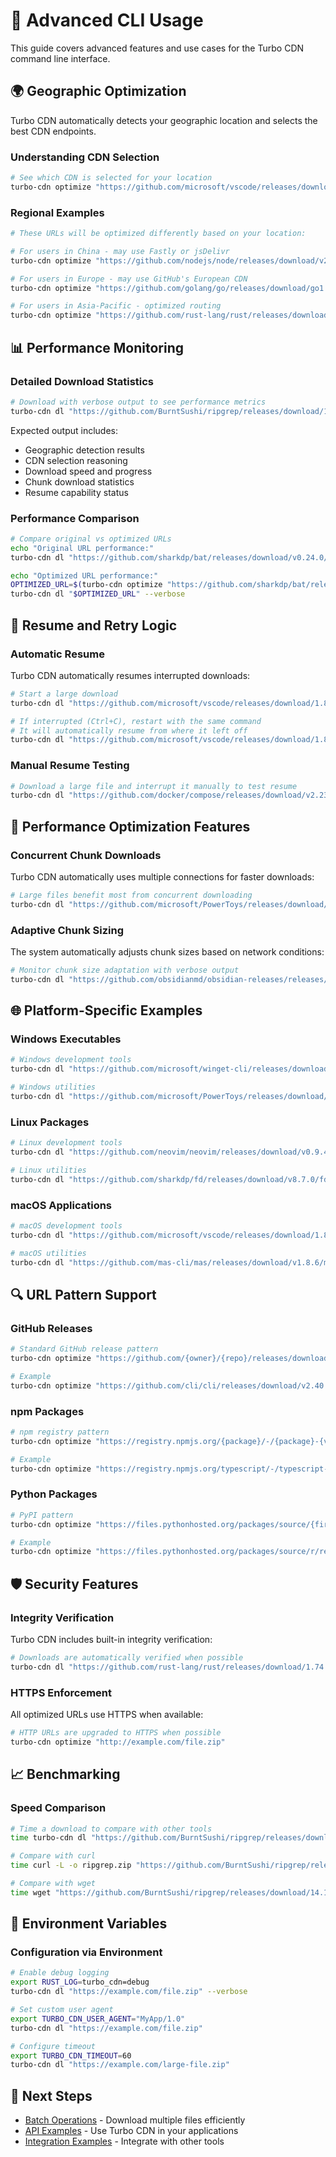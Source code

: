 # 🔧 Advanced CLI Usage

This guide covers advanced features and use cases for the Turbo CDN command line interface.

## 🌍 Geographic Optimization

Turbo CDN automatically detects your geographic location and selects the best CDN endpoints.

### Understanding CDN Selection
```bash
# See which CDN is selected for your location
turbo-cdn optimize "https://github.com/microsoft/vscode/releases/download/1.85.0/VSCode-linux-x64.tar.gz" --verbose
```

### Regional Examples
```bash
# These URLs will be optimized differently based on your location:

# For users in China - may use Fastly or jsDelivr
turbo-cdn optimize "https://github.com/nodejs/node/releases/download/v20.10.0/node-v20.10.0-linux-x64.tar.xz"

# For users in Europe - may use GitHub's European CDN
turbo-cdn optimize "https://github.com/golang/go/releases/download/go1.21.5/go1.21.5.linux-amd64.tar.gz"

# For users in Asia-Pacific - optimized routing
turbo-cdn optimize "https://github.com/rust-lang/rust/releases/download/1.74.1/rust-1.74.1-x86_64-unknown-linux-gnu.tar.gz"
```

## 📊 Performance Monitoring

### Detailed Download Statistics
```bash
# Download with verbose output to see performance metrics
turbo-cdn dl "https://github.com/BurntSushi/ripgrep/releases/download/14.1.1/ripgrep-14.1.1-x86_64-pc-windows-msvc.zip" --verbose
```

Expected output includes:
- Geographic detection results
- CDN selection reasoning
- Download speed and progress
- Chunk download statistics
- Resume capability status

### Performance Comparison
```bash
# Compare original vs optimized URLs
echo "Original URL performance:"
turbo-cdn dl "https://github.com/sharkdp/bat/releases/download/v0.24.0/bat-v0.24.0-x86_64-pc-windows-msvc.zip" --verbose

echo "Optimized URL performance:"
OPTIMIZED_URL=$(turbo-cdn optimize "https://github.com/sharkdp/bat/releases/download/v0.24.0/bat-v0.24.0-x86_64-pc-windows-msvc.zip")
turbo-cdn dl "$OPTIMIZED_URL" --verbose
```

## 🔄 Resume and Retry Logic

### Automatic Resume
Turbo CDN automatically resumes interrupted downloads:

```bash
# Start a large download
turbo-cdn dl "https://github.com/microsoft/vscode/releases/download/1.85.0/VSCode-linux-x64.tar.gz"

# If interrupted (Ctrl+C), restart with the same command
# It will automatically resume from where it left off
turbo-cdn dl "https://github.com/microsoft/vscode/releases/download/1.85.0/VSCode-linux-x64.tar.gz"
```

### Manual Resume Testing
```bash
# Download a large file and interrupt it manually to test resume
turbo-cdn dl "https://github.com/docker/compose/releases/download/v2.23.3/docker-compose-linux-x86_64" --verbose
```

## 🚀 Performance Optimization Features

### Concurrent Chunk Downloads
Turbo CDN automatically uses multiple connections for faster downloads:

```bash
# Large files benefit most from concurrent downloading
turbo-cdn dl "https://github.com/microsoft/PowerToys/releases/download/v0.76.2/PowerToysUserSetup-0.76.2-x64.exe" --verbose
```

### Adaptive Chunk Sizing
The system automatically adjusts chunk sizes based on network conditions:

```bash
# Monitor chunk size adaptation with verbose output
turbo-cdn dl "https://github.com/obsidianmd/obsidian-releases/releases/download/v1.4.16/Obsidian-1.4.16.AppImage" --verbose
```

## 🌐 Platform-Specific Examples

### Windows Executables
```bash
# Windows development tools
turbo-cdn dl "https://github.com/microsoft/winget-cli/releases/download/v1.6.2771/Microsoft.DesktopAppInstaller_8wekyb3d8bbwe.msixbundle"

# Windows utilities
turbo-cdn dl "https://github.com/microsoft/PowerToys/releases/download/v0.76.2/PowerToysUserSetup-0.76.2-x64.exe"
```

### Linux Packages
```bash
# Linux development tools
turbo-cdn dl "https://github.com/neovim/neovim/releases/download/v0.9.4/nvim-linux64.tar.gz"

# Linux utilities
turbo-cdn dl "https://github.com/sharkdp/fd/releases/download/v8.7.0/fd-v8.7.0-x86_64-unknown-linux-gnu.tar.gz"
```

### macOS Applications
```bash
# macOS development tools
turbo-cdn dl "https://github.com/microsoft/vscode/releases/download/1.85.0/VSCode-darwin-universal.zip"

# macOS utilities
turbo-cdn dl "https://github.com/mas-cli/mas/releases/download/v1.8.6/mas.pkg"
```

## 🔍 URL Pattern Support

### GitHub Releases
```bash
# Standard GitHub release pattern
turbo-cdn optimize "https://github.com/{owner}/{repo}/releases/download/{tag}/{filename}"

# Example
turbo-cdn optimize "https://github.com/cli/cli/releases/download/v2.40.1/gh_2.40.1_windows_amd64.zip"
```

### npm Packages
```bash
# npm registry pattern
turbo-cdn optimize "https://registry.npmjs.org/{package}/-/{package}-{version}.tgz"

# Example
turbo-cdn optimize "https://registry.npmjs.org/typescript/-/typescript-5.3.3.tgz"
```

### Python Packages
```bash
# PyPI pattern
turbo-cdn optimize "https://files.pythonhosted.org/packages/source/{first_letter}/{package}/{package}-{version}.tar.gz"

# Example
turbo-cdn optimize "https://files.pythonhosted.org/packages/source/r/requests/requests-2.31.0.tar.gz"
```

## 🛡️ Security Features

### Integrity Verification
Turbo CDN includes built-in integrity verification:

```bash
# Downloads are automatically verified when possible
turbo-cdn dl "https://github.com/rust-lang/rust/releases/download/1.74.1/rust-1.74.1-x86_64-pc-windows-msvc.msi" --verbose
```

### HTTPS Enforcement
All optimized URLs use HTTPS when available:

```bash
# HTTP URLs are upgraded to HTTPS when possible
turbo-cdn optimize "http://example.com/file.zip"
```

## 📈 Benchmarking

### Speed Comparison
```bash
# Time a download to compare with other tools
time turbo-cdn dl "https://github.com/BurntSushi/ripgrep/releases/download/14.1.1/ripgrep-14.1.1-x86_64-pc-windows-msvc.zip"

# Compare with curl
time curl -L -o ripgrep.zip "https://github.com/BurntSushi/ripgrep/releases/download/14.1.1/ripgrep-14.1.1-x86_64-pc-windows-msvc.zip"

# Compare with wget
time wget "https://github.com/BurntSushi/ripgrep/releases/download/14.1.1/ripgrep-14.1.1-x86_64-pc-windows-msvc.zip"
```

## 🔧 Environment Variables

### Configuration via Environment
```bash
# Enable debug logging
export RUST_LOG=turbo_cdn=debug
turbo-cdn dl "https://example.com/file.zip" --verbose

# Set custom user agent
export TURBO_CDN_USER_AGENT="MyApp/1.0"
turbo-cdn dl "https://example.com/file.zip"

# Configure timeout
export TURBO_CDN_TIMEOUT=60
turbo-cdn dl "https://example.com/large-file.zip"
```

## 🔗 Next Steps

- [Batch Operations](batch_operations.md) - Download multiple files efficiently
- [API Examples](../api/) - Use Turbo CDN in your applications
- [Integration Examples](../integration/) - Integrate with other tools
